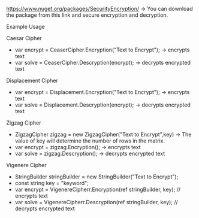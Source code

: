 
https://www.nuget.org/packages/SecurityEncryption/ -> You can download the package from this link and secure encryption and decryption.

Example Usage

 Caesar Cipher
 * var encrypt = CeaserCipher.Encryption("Text to Encrypt"); -> encrypts text
 * var solve = CeaserCipher.Descryption(encrypt);            -> decrypts encrypted text
 
 Displacement Cipher
 * var encrypt = Displacement.Encryption("Text to Encrypt"); -> encrypts text
 * var solve = Displacement.Descryption(encrypt);            -> decrypts encrypted text
 
 Zigzag Cipher
 * ZigzagCipher zigzag = new ZigzagCipher("Text to Encrypt",key) -> The value of key will determine the number of rows in the matrix.
 * var encrypt = zigzag.Encryption();                       -> encrypts text
 * var solve =   zigzag.Descryption();                      -> decrypts encrypted text
 
 Vigenere Cipher
 * StringBuilder stringBuilder = new StringBuilder("Text to Encrypt");
 * const string key = "keyword";
 * var encrypt = VigenereCipherr.Encryption(ref stringBuilder, key); // encrypts text
 * var solve = VigenereCipherr.Descryption(ref stringBuilder, key); // decrypts encrypted text

